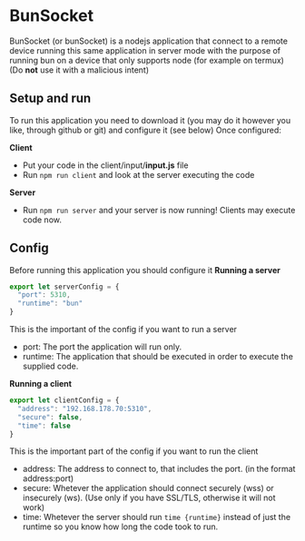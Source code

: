 # BunSocket
BunSocket (or bunSocket) is a nodejs application that connect to a remote device running this same application in server mode with the purpose of running bun on a device that only supports node (for example on termux)
(Do **not** use it with a malicious intent)

## Setup and run
To run this application you need to download it (you may do it however you like, through github or git) and configure it (see below)
Once configured:

  **Client**
  - Put your code in the client/input/**input.js** file
  - Run `npm run client` and look at the server executing the code

  **Server**
  - Run `npm run server` and your server is now running! Clients may execute code now.

## Config
Before running this application you should configure it
 **Running a server**
  ```js
  export let serverConfig = {
    "port": 5310,
    "runtime": "bun"
  }
  ```
  This is the important of the config if you want to run a server
  - port: The port the application will run only.
  - runtime: The application that should be executed in order to execute the supplied code.

  **Running a client**
  ```js
  export let clientConfig = {
    "address": "192.168.178.70:5310",
    "secure": false,
    "time": false
  }
  ```
  This is the important part of the config if you want to run the client
  - address: The address to connect to, that includes the port. (in the format address:port)
  - secure: Whetever the application should connect securely (wss) or insecurely (ws). (Use only if you have SSL/TLS, otherwise it will not work)
  - time: Whetever the server should run `time {runtime}` instead of just the runtime so you know how long the code took to run.
